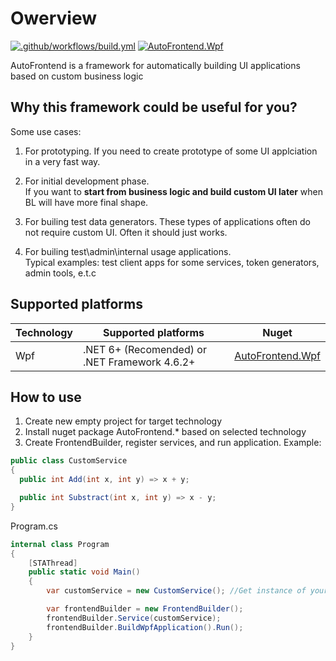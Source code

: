 # Owerview

[![.github/workflows/build.yml](https://github.com/Romfos/AutoFrontend/actions/workflows/build.yml/badge.svg)](https://github.com/Romfos/AutoFrontend/actions/workflows/build.yml)
[![AutoFrontend.Wpf](https://img.shields.io/nuget/v/AutoFrontend.Wpf?label=AutoFrontend.Wpfs)](https://www.nuget.org/packages/AutoFrontend.Wpf)

AutoFrontend is a framework for automatically building UI applications based on custom business logic

## Why this framework could be useful for you?

Some use cases:

1. For prototyping. If you need to create prototype of some UI applciation in a very fast way.

2. For initial development phase.  
   If you want to **start from business logic and build custom UI later** when BL will have more final shape.

3. For builing test data generators.
   These types of applications often do not require custom UI. Often it should just works.

4. For builing test\admin\internal usage applications.  
   Typical examples: test client apps for some services, token generators, admin tools, e.t.c

## Supported platforms

| Technology | Supported platforms                           | Nuget                                                               |
| ---------- | --------------------------------------------- | ------------------------------------------------------------------- |
| Wpf        | .NET 6+ (Recomended) or .NET Framework 4.6.2+ | [AutoFrontend.Wpf](https://www.nuget.org/packages/AutoFrontend.Wpf) |

## How to use

1. Create new empty project for target technology
2. Install nuget package AutoFrontend.\* based on selected technology
3. Create FrontendBuilder, register services, and run application. Example:

```csharp
public class CustomService
{
  public int Add(int x, int y) => x + y;

  public int Substract(int x, int y) => x - y;
}
```

Program.cs

```csharp
internal class Program
{
    [STAThread]
    public static void Main()
    {
        var customService = new CustomService(); //Get instance of your service somehow

        var frontendBuilder = new FrontendBuilder();
        frontendBuilder.Service(customService);
        frontendBuilder.BuildWpfApplication().Run();
    }
}
```
